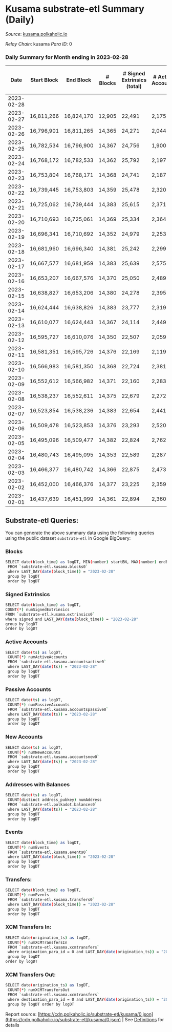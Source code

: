 # Kusama substrate-etl Summary (Daily)

_Source_: [kusama.polkaholic.io](https://kusama.polkaholic.io)

*Relay Chain*: kusama
*Para ID*: 0



### Daily Summary for Month ending in 2023-02-28


| Date | Start Block | End Block | # Blocks | # Signed Extrinsics (total) | # Active Accounts | # Passive | # New | # Addresses with Balances | # Events | # Transfers | # XCM Transfers In | # XCM Transfers Out | Issues | 
| ---- | ----------- | --------- | -------- | --------------------------- | ----------------- | --------- | ----- | ------------------------- | -------- | ----------- | ------------------ | ------------------- | ------ |
| 2023-02-28 |  |  |  |  |  |  |  |  |  |   |   |   |  |
| 2023-02-27 | 16,811,266 | 16,824,170 | 12,905 | 22,491 | 2,175 | 193 | 113 | 285,110 | 787,753 | 1,153 ($28,628,975.60) | 93 ($100,407.57) | 101 ($54,754.92) |  |
| 2023-02-26 | 16,796,901 | 16,811,265 | 14,365 | 24,271 | 2,044 | 200 | 99 | 285,060 | 787,271 | 1,092 ($2,284,482.56) | 85 ($513,917.56) | 68 ($35,292.17) |  |
| 2023-02-25 | 16,782,534 | 16,796,900 | 14,367 | 24,756 | 1,900 | 128 | 81 | 285,003 | 806,858 | 1,021 ($2,169,796.96) | 67 ($72,662.47) | 70 ($78,405.58) |  |
| 2023-02-24 | 16,768,172 | 16,782,533 | 14,362 | 25,792 | 2,197 | 259 | 111 | 284,956 | 845,458 | 1,317 ($3,290,593.06) | 99 ($93,694.53) | 142 ($56,459.65) |  |
| 2023-02-23 | 16,753,804 | 16,768,171 | 14,368 | 24,741 | 2,187 | 179 | 112 | 284,900 | 826,773 | 1,241 ($2,817,380.70) | 125 ($116,710.59) | 99 ($220,276.17) |  |
| 2023-02-22 | 16,739,445 | 16,753,803 | 14,359 | 25,478 | 2,320 | 243 | 174 | 284,868 | 836,847 | 1,630 ($3,410,996.05) | 162 ($219,099.08) | 161 ($90,659.22) |  |
| 2023-02-21 | 16,725,062 | 16,739,444 | 14,383 | 25,615 | 2,371 | 193 | 119 | 284,726 | 834,134 | 1,543 ($2,718,415.47) | 199 ($174,174.39) | 162 ($114,975.43) |  |
| 2023-02-20 | 16,710,693 | 16,725,061 | 14,369 | 25,334 | 2,364 | 220 | 128 | 284,661 | 827,437 | 1,703 ($5,089,903.09) | 182 ($161,912.41) | 158 ($131,718.60) |  |
| 2023-02-19 | 16,696,341 | 16,710,692 | 14,352 | 24,979 | 2,253 |  | 213 | 284,681 | 806,370 | 1,640 ($4,251,968.91) | 175 ($257,947.11) | 121 ($88,414.48) |  |
| 2023-02-18 | 16,681,960 | 16,696,340 | 14,381 | 25,242 | 2,299 | 232 | 141 | 284,507 | 822,596 | 1,682 ($4,850,888.95) | 193 ($644,328.66) | 191 ($357,569.74) |  |
| 2023-02-17 | 16,667,577 | 16,681,959 | 14,383 | 25,639 | 2,575 | 273 | 16,152 | 284,431 | 843,321 | 2,188 ($11,794,783.52) | 244 ($536,029.62) | 165 ($398,702.77) |  |
| 2023-02-16 | 16,653,207 | 16,667,576 | 14,370 | 25,050 | 2,489 | 397 | 229 | 268,454 | 863,763 | 1,829 ($7,614,614.60) | 209 ($287,835.10) | 141 ($150,251.52) |  |
| 2023-02-15 | 16,638,827 | 16,653,206 | 14,380 | 24,278 | 2,395 | 236 | 145 | 284,246 | 828,617 | 1,517 ($8,629,569.17) | 125 ($934,378.30) | 105 ($110,532.77) |  |
| 2023-02-14 | 16,624,444 | 16,638,826 | 14,383 | 23,777 | 2,319 | 304 | 179 | 284,217 | 846,139 | 1,459 ($3,004,226.31) | 148 ($472,729.99) | 127 ($260,114.20) |  |
| 2023-02-13 | 16,610,077 | 16,624,443 | 14,367 | 24,114 | 2,449 | 321 | 158 | 284,219 | 847,297 | 1,745 ($8,340,198.94) | 151 ($153,600.13) | 112 ($92,632.51) |  |
| 2023-02-12 | 16,595,727 | 16,610,076 | 14,350 | 22,507 | 2,059 | 262 | 173 | 284,211 | 794,645 | 1,258 ($1,913,174.57) | 108 ($48,399.24) | 100 ($80,978.52) |  |
| 2023-02-11 | 16,581,351 | 16,595,726 | 14,376 | 22,169 | 2,119 | 268 | 181 | 284,061 | 787,938 | 1,314 ($2,879,009.21) | 87 ($90,903.49) | 80 ($114,404.73) |  |
| 2023-02-10 | 16,566,983 | 16,581,350 | 14,368 | 22,724 | 2,381 | 382 | 245 | 283,913 | 815,738 | 2,080 ($8,500,701.23) | 191 ($146,868.18) | 203 ($204,939.77) |  |
| 2023-02-09 | 16,552,612 | 16,566,982 | 14,371 | 22,160 | 2,283 | 258 | 143 | 283,712 | 807,102 | 1,638 ($4,916,100.20) | 245 ($294,893.73) | 212 ($269,523.43) |  |
| 2023-02-08 | 16,538,237 | 16,552,611 | 14,375 | 22,679 | 2,272 | 188 | 149 | 283,621 | 801,732 | 1,383 ($3,982,095.63) | 136 ($277,783.77) | 142 ($230,242.81) |  |
| 2023-02-07 | 16,523,854 | 16,538,236 | 14,383 | 22,654 | 2,441 | 198 | 255 | 283,534 | 822,653 | 1,419 ($6,877,683.54) | 226 ($945,536.09) | 163 ($225,839.04) |  |
| 2023-02-06 | 16,509,478 | 16,523,853 | 14,376 | 23,293 | 2,520 | 270 | 253 | 283,360 | 830,964 | 1,519 ($4,791,024.85) | 372 ($542,880.77) | 232 ($360,049.78) |  |
| 2023-02-05 | 16,495,096 | 16,509,477 | 14,382 | 22,824 | 2,762 | 284 | 715 | 283,217 | 810,705 | 2,206 ($3,202,531.82) | 748 ($262,831.12) | 169 ($270,600.84) |  |
| 2023-02-04 | 16,480,743 | 16,495,095 | 14,353 | 22,589 | 2,287 | 277 | 229 | 282,589 | 801,148 | 1,479 ($2,884,198.84) | 117 ($72,868.00) | 115 ($122,752.72) |  |
| 2023-02-03 | 16,466,377 | 16,480,742 | 14,366 | 22,875 | 2,473 | 212 | 143 | 282,441 | 822,281 | 1,377 ($3,193,846.61) | 147 ($184,796.33) | 142 ($134,165.86) |  |
| 2023-02-02 | 16,452,000 | 16,466,376 | 14,377 | 23,225 | 2,359 | 351 | 242 | 282,453 | 820,187 | 1,555 ($17,846,178.96) | 152 ($207,966.76) | 158 ($229,023.81) |  |
| 2023-02-01 | 16,437,639 | 16,451,999 | 14,361 | 22,894 | 2,360 | 233 | 166 | 282,292 | 871,652 | 1,451 ($4,519,430.47) | 139 ($159,942.68) | 179 ($134,283.65) |  |

## Substrate-etl Queries:
You can generate the above summary data using the following queries using the public dataset `substrate-etl` in Google BigQuery:

### Blocks
```bash
SELECT date(block_time) as logDT, MIN(number) startBN, MAX(number) endBN, COUNT(*) numBlocks 
 FROM `substrate-etl.kusama.blocks0`  
 where LAST_DAY(date(block_time)) = "2023-02-28" 
 group by logDT 
 order by logDT
```

### Signed Extrinsics
```bash
SELECT date(block_time) as logDT, 
COUNT(*) numSignedExtrinsics 
FROM `substrate-etl.kusama.extrinsics0`  
where signed and LAST_DAY(date(block_time)) = "2023-02-28" 
group by logDT 
order by logDT
```

### Active Accounts
```bash
SELECT date(ts) as logDT, 
 COUNT(*) numActiveAccounts 
 FROM `substrate-etl.kusama.accountsactive0` 
 where LAST_DAY(date(ts)) = "2023-02-28" 
 group by logDT 
 order by logDT
```

### Passive Accounts
```bash
SELECT date(ts) as logDT, 
 COUNT(*) numPassiveAccounts 
 FROM `substrate-etl.kusama.accountspassive0` 
 where LAST_DAY(date(ts)) = "2023-02-28" 
 group by logDT 
 order by logDT
```

### New Accounts
```bash
SELECT date(ts) as logDT, 
 COUNT(*) numNewAccounts 
 FROM `substrate-etl.kusama.accountsnew0` 
 where LAST_DAY(date(ts)) = "2023-02-28" 
 group by logDT
 order by logDT
```

### Addresses with Balances
```bash
SELECT date(ts) as logDT,
 COUNT(distinct address_pubkey) numAddress 
 FROM `substrate-etl.polkadot.balances0` 
 where LAST_DAY(date(ts)) = "2023-02-28" 
 group by logDT 
 order by logDT
```

### Events
```bash
SELECT date(block_time) as logDT, 
 COUNT(*) numEvents 
 FROM `substrate-etl.kusama.events0` 
 where LAST_DAY(date(block_time)) = "2023-02-28" 
 group by logDT 
 order by logDT
```

### Transfers:
```bash
SELECT date(block_time) as logDT, 
 COUNT(*) numEvents 
 FROM `substrate-etl.kusama.transfers0` 
 where LAST_DAY(date(block_time)) = "2023-02-28" 
 group by logDT 
 order by logDT
```

### XCM Transfers In:
```bash
SELECT date(origination_ts) as logDT, 
 COUNT(*) numXCMTransfersIn 
 FROM `substrate-etl.kusama.xcmtransfers` 
 where origination_para_id = 0 and LAST_DAY(date(origination_ts)) = "2023-02-28" 
 group by logDT 
order by logDT
```

### XCM Transfers Out:
```bash
SELECT date(origination_ts) as logDT, 
 COUNT(*) numXCMTransfersOut 
 FROM `substrate-etl.kusama.xcmtransfers` 
 where destination_para_id = 0 and LAST_DAY(date(origination_ts)) = "2023-02-28" 
 group by logDT order by logDT
```


Report source: [https://cdn.polkaholic.io/substrate-etl/kusama/0.json](https://cdn.polkaholic.io/substrate-etl/kusama/0.json) | See [Definitions](/DEFINITIONS.md) for details

